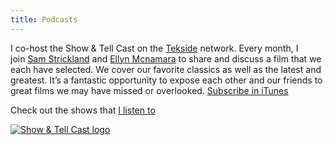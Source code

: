 ```yaml
---
title: Podcasts
---
```


I co-host the Show &amp; Tell Cast on the [Tekside][7] network. Every month,&nbsp;I join&nbsp;[Sam Strickland][8] and [Ellyn Mcnamara][9] to share and discuss a film that we each have selected. We cover our favorite classics as well as the latest and greatest. It’s a fantastic opportunity to expose each other and our friends to great films we may have missed or overlooked. [Subscribe in iTunes][10]

Check out the shows that [I listen to][11]

[![Show &amp; Tell Cast logo][12]][10]

[7]: http://tekside.net/show-tell/
[8]: http://twitter.com/SamDakArk
[9]: http://twitter.com/roCkerChick
[10]: https://itunes.apple.com/us/podcast/show-tell-cast-tekside-network/id942711989?mt=2&amp;at=11laRZ&amp;ct=pro
[11]: /podcasts-i-listen-to
[12]: http://d208tez5h4u8q2.cloudfront.net/wp-content/uploads/2015/02/download.png